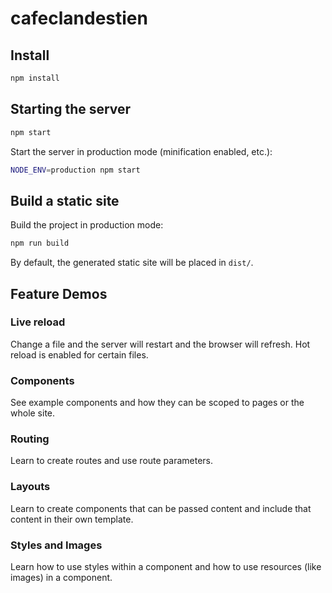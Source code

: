 # cafeclandestien

## Install

```bash
npm install
```

## Starting the server

```bash
npm start
```

Start the server in production mode (minification enabled, etc.):

```bash
NODE_ENV=production npm start
```

## Build a static site
Build the project in production mode:

```bash
npm run build
```

By default, the generated static site will be placed in `dist/`.

## Feature Demos

### Live reload

Change a file and the server will restart and the browser will refresh.  Hot reload is enabled for certain files.

### Components

See example components and how they can be scoped to pages or the whole site.

### Routing

Learn to create routes and use route parameters.

### Layouts

Learn to create components that can be passed content and include that content in their own template.

### Styles and Images

Learn how to use styles within a component and how to use resources (like images) in a component.

